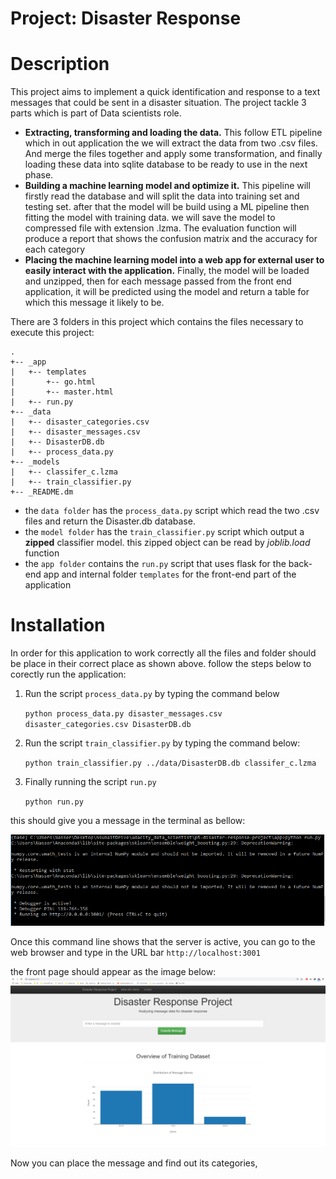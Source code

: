 # Project: Disaster Response


# Description
This project aims to implement a quick identification and response to a text messages that could be sent in a disaster situation. The project tackle 3 parts which is part of Data scientists role.

- **Extracting, transforming and loading the data.** 
This follow ETL pipeline which in out application the we will extract the data from two .csv files. And merge the files together and apply some transformation, and finally loading these data into sqlite database to be ready to use in the next phase.
- **Building a machine learning model and optimize it.**
This pipeline will firstly read the database and will split the data into training set and testing set. after that the model will be build using a ML pipeline then fitting the model with training data. 
we will save the model to compressed file with extension .lzma. The evaluation function will produce a report that shows the confusion matrix and the accuracy for each category 
- **Placing the machine learning model into a web app for external user to easily interact with the application.**
Finally, the model will be loaded and unzipped, then for each message passed from the front end application, it will be predicted using the model and return a table for which this message it likely to be. 

There are 3 folders in this project which contains the files necessary to execute this project:

```
.
+-- _app
|   +-- templates
|		+-- go.html
|		+-- master.html
|   +-- run.py
+-- _data
|   +-- disaster_categories.csv
|   +-- disaster_messages.csv
|   +-- DisasterDB.db
|   +-- process_data.py
+-- _models
|   +-- classifer_c.lzma
|   +-- train_classifier.py
+-- _README.dm

```
- the `data folder` has the `process_data.py` script which read the two .csv files and return the Disaster.db database.
- the `model folder` has the `train_classifier.py` script which output a **zipped** classifier model. this zipped object can be read by _joblib.load_ function
- the `app folder` contains the `run.py` script that uses flask for the back-end app and internal folder `templates` for the front-end part of the application

# Installation
In order for this application to work correctly all the files and folder should be place in their correct place as shown above. 
follow the steps below to corectly run the application:

 1. Run the script `process_data.py` by typing the command below

    

    `python process_data.py disaster_messages.csv disaster_categories.csv DisasterDB.db`

 2. Run the script `train_classifier.py` by typing the command below:

    `python train_classifier.py ../data/DisasterDB.db classifer_c.lzma`

3. Finally running the script `run.py`

    `python run.py`

this should give you a message in the terminal as bellow:

 ![enter image description here](https://github.com/NasserSubait/p5-disaster-response-project/blob/master/command_line_run_app.PNG?raw=true)   

Once this command line shows that the server is active, you can go to the web browser and type in the URL bar 
`http://localhost:3001`

the front page should appear as the image below:
![enter image description here](https://github.com/NasserSubait/p5-disaster-response-project/blob/master/front_page.PNG?raw=true)

Now you can place the message and find out its categories,
